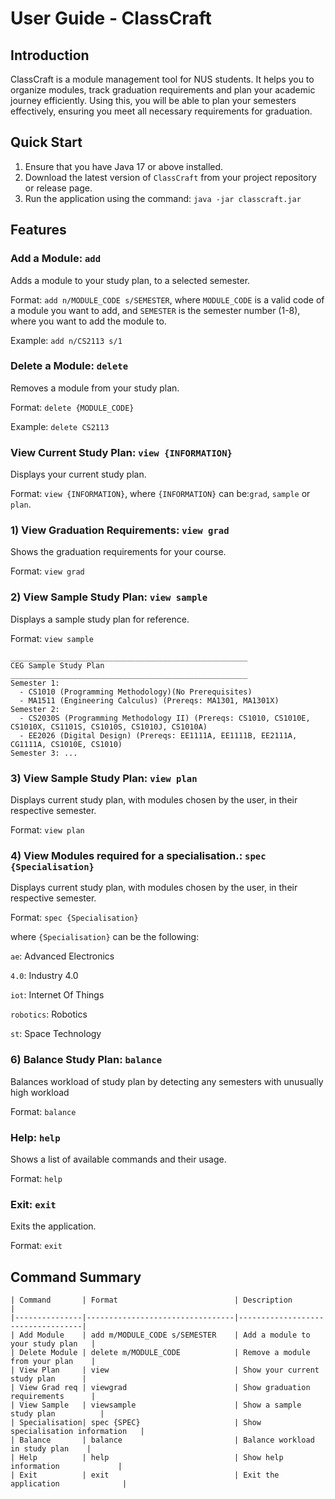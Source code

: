 # User Guide - ClassCraft

## Introduction

ClassCraft is a module management tool for NUS students. It helps you to organize modules,
track graduation requirements and plan your academic journey efficiently. Using this, you will be
able to plan your semesters effectively, ensuring you meet all necessary requirements for graduation.

## Quick Start

1. Ensure that you have Java 17 or above installed.
2. Download the latest version of `ClassCraft` from your project repository or release page.
3. Run the application using the command: `java -jar classcraft.jar`

## Features

### Add a Module: `add`

Adds a module to your study plan, to a selected semester.

Format: `add n/MODULE_CODE s/SEMESTER`,
where `MODULE_CODE` is a valid code of a module you want to add,
and `SEMESTER` is the semester number (1-8), where you want to add the module to.

Example: `add n/CS2113 s/1`

### Delete a Module: `delete`

Removes a module from your study plan.

Format: `delete {MODULE_CODE}`

Example: `delete CS2113`

### View Current Study Plan: `view {INFORMATION}`

Displays your current study plan.

Format: `view {INFORMATION}`, where `{INFORMATION}` can be:`grad`, `sample` or `plan`.

### 1) View Graduation Requirements: `view grad`

Shows the graduation requirements for your course.

Format: `view grad`

### 2) View Sample Study Plan: `view sample`

Displays a sample study plan for reference.

Format: `view sample`

    _____________________________________________________
    CEG Sample Study Plan
    _____________________________________________________
    Semester 1:
      - CS1010 (Programming Methodology)(No Prerequisites)
      - MA1511 (Engineering Calculus) (Prereqs: MA1301, MA1301X)
    Semester 2:
      - CS2030S (Programming Methodology II) (Prereqs: CS1010, CS1010E, CS1010X, CS1101S, CS1010S, CS1010J, CS1010A)
      - EE2026 (Digital Design) (Prereqs: EE1111A, EE1111B, EE2111A, CG1111A, CS1010E, CS1010)
    Semester 3: ...

### 3) View Sample Study Plan: `view plan`

Displays current study plan, with modules chosen by the user, in their respective semester.

Format: `view plan`

### 4) View Modules required for a specialisation.: `spec {Specialisation}`

Displays current study plan, with modules chosen by the user, in their respective semester.

Format: `spec {Specialisation}`

where `{Specialisation}` can be the following:

`ae`: Advanced Electronics

`4.0`: Industry 4.0

`iot`: Internet Of Things

`robotics`: Robotics

`st`: Space Technology

### 6) Balance Study Plan: `balance`

Balances workload of study plan by detecting any semesters with unusually high workload

Format: `balance`

### Help: `help`

Shows a list of available commands and their usage.

Format: `help`

### Exit: `exit`

Exits the application.

Format: `exit`

## Command Summary

    | Command       | Format                          | Description                       |
    |---------------|---------------------------------|-----------------------------------|
    | Add Module    | add m/MODULE_CODE s/SEMESTER    | Add a module to your study plan   |
    | Delete Module | delete m/MODULE_CODE            | Remove a module from your plan    |
    | View Plan     | view                            | Show your current study plan      |
    | View Grad req | viewgrad                        | Show graduation requirements      |
    | View Sample   | viewsample                      | Show a sample study plan          |
    | Specialisation| spec {SPEC}                     | Show specialisation information   |
    | Balance       | balance                         | Balance workload in study plan    |
    | Help          | help                            | Show help information             |
    | Exit          | exit                            | Exit the application              |
